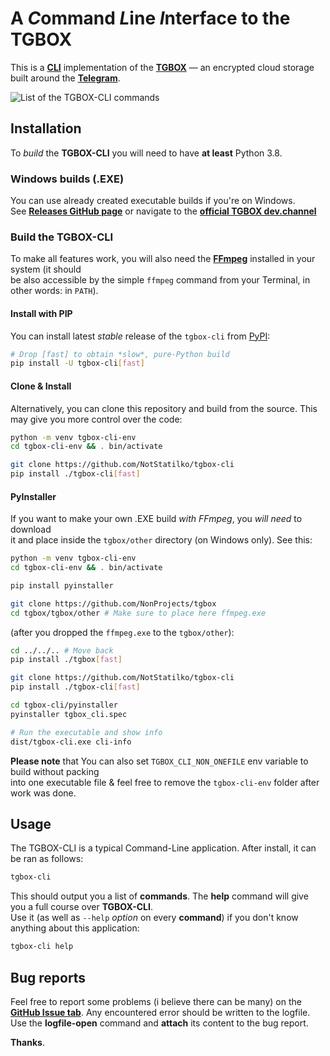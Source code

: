 # A *C*ommand *L*ine *I*nterface to the TGBOX

This is a [**CLI**](https://en.wikipedia.org/wiki/Command-line_interface) implementation of the [**TGBOX**](https://github.com/NonProjects/tgbox/) — an encrypted cloud storage built around the [**Telegram**](https://telegram.org).

![List of the TGBOX-CLI commands](https://github.com/NotStatilko/tgbox-cli/assets/43419673/1a20cb7d-9d5b-4bf9-bea9-b8b79ca028c8)
## Installation

To *build* the **TGBOX-CLI** you will need to have **at least** Python 3.8.

### Windows builds (.EXE)

You can use already created executable builds if you're on Windows.\
See [**Releases GitHub page**](https://github.com/NotStatilko/tgbox-cli/releases) or navigate to the [**official TGBOX dev.channel**](https://t.me/nontgbox)

### Build the TGBOX-CLI

To make all features work, you will also need the [**FFmpeg**](https://ffmpeg.org/download.html) installed in your system (it should\
be also accessible by the simple ``ffmpeg`` command from your Terminal, in other words: in ``PATH``).

#### Install with PIP

You can install latest *stable* release of the ``tgbox-cli`` from [PyPI](https://pypi.org/project/tgbox-cli):
```bash
# Drop [fast] to obtain *slow*, pure-Python build
pip install -U tgbox-cli[fast]
```

#### Clone & Install

Alternatively, you can clone this repository and build from the source. This may give you more control over the code:
```bash
python -m venv tgbox-cli-env
cd tgbox-cli-env && . bin/activate

git clone https://github.com/NotStatilko/tgbox-cli
pip install ./tgbox-cli[fast]
```
#### PyInstaller

If you want to make your own .EXE build *with FFmpeg*, you *will need* to download\
it and place inside the ``tgbox/other`` directory (on Windows only). See this:
```bash
python -m venv tgbox-cli-env
cd tgbox-cli-env && . bin/activate

pip install pyinstaller

git clone https://github.com/NonProjects/tgbox
cd tgbox/tgbox/other # Make sure to place here ffmpeg.exe
```
(after you dropped the ``ffmpeg.exe`` to the ``tgbox/other``):
```bash
cd ../../.. # Move back
pip install ./tgbox[fast]

git clone https://github.com/NotStatilko/tgbox-cli
pip install ./tgbox-cli[fast]

cd tgbox-cli/pyinstaller
pyinstaller tgbox_cli.spec

# Run the executable and show info
dist/tgbox-cli.exe cli-info
```
**Please note** that You can also set `TGBOX_CLI_NON_ONEFILE` env variable to build without packing \
into one executable file & feel free to remove the ``tgbox-cli-env`` folder after work was done.

## Usage

The TGBOX-CLI is a typical Command-Line application. After install, it can be ran as follows:
```bash
tgbox-cli
```
This should output you a list of **commands**. The **help** command will give you a full course over **TGBOX-CLI**.\
Use it (as well as ``--help`` *option* on every **command**) if you don't know anything about this application:
```bash
tgbox-cli help
```

## Bug reports

Feel free to report some problems (i believe there can be many) on the [**GitHub Issue tab**](https://github.com/NotStatilko/tgbox-cli/issues). Any encountered error should be written to the logfile. Use the **logfile-open** command and **attach** its content to the bug report.

**Thanks**.
